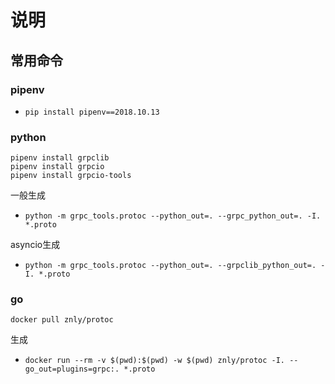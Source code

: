 # 说明

## 常用命令

### pipenv

* `pip install pipenv==2018.10.13`

### python 

`````
pipenv install grpclib
pipenv install grpcio
pipenv install grpcio-tools
`````

一般生成

* `python -m grpc_tools.protoc --python_out=. --grpc_python_out=. -I. *.proto`

asyncio生成

* `python -m grpc_tools.protoc --python_out=. --grpclib_python_out=. -I. *.proto`

### go

````
docker pull znly/protoc
````

生成

* `docker run --rm -v $(pwd):$(pwd) -w $(pwd) znly/protoc -I. --go_out=plugins=grpc:. *.proto`
